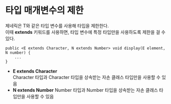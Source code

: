 # 타입 매개변수의 제한
제네릭은 T와 같은 타입 변수를 사용해 타입을 제한한다.  
이때 **extends** 키워드를 사용하면, 타입 변수에 특정 타입만을 사용하도록 제한을 걸 수 있다.
```
public <E extends Character, N extends Number> void display(E element, N number) {
    ...
}
```
- **E extends Character**  
Character 타입과 Character 타입을 상속받는 자손 클래스 타입만을 사용할 수 있음
- **N extends Number**
Number 타입과 Number 타입을 상속받는 자손 클래스 타입만을 사용할 수 있음
